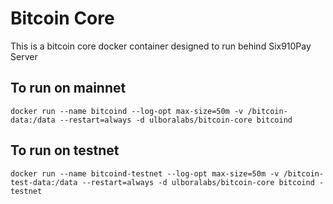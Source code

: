 
Bitcoin Core 
==============

This is a bitcoin core docker container designed to run behind Six910Pay Server


## To run on mainnet

```
docker run --name bitcoind --log-opt max-size=50m -v /bitcoin-data:/data --restart=always -d ulboralabs/bitcoin-core bitcoind

```


## To run on testnet

```
docker run --name bitcoind-testnet --log-opt max-size=50m -v /bitcoin-test-data:/data --restart=always -d ulboralabs/bitcoin-core bitcoind -testnet

```